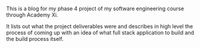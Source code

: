 This is a blog for my phase 4 project of my software engineering course through Academy Xi.

It lists out what the project deliverables were and describes in high level the process of coming up with an idea of what full stack application to build and the build process itself.
